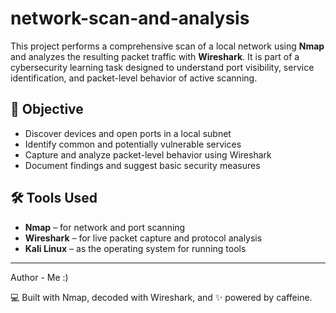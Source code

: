 # network-scan-and-analysis
This project performs a comprehensive scan of a local network using **Nmap** and analyzes the resulting packet traffic with **Wireshark**. 
It is part of a cybersecurity learning task designed to understand port visibility, service identification, and packet-level behavior of active scanning.

## 🎯 Objective

- Discover devices and open ports in a local subnet
- Identify common and potentially vulnerable services
- Capture and analyze packet-level behavior using Wireshark
- Document findings and suggest basic security measures

## 🛠️ Tools Used

- **Nmap** – for network and port scanning
- **Wireshark** – for live packet capture and protocol analysis 
- **Kali Linux** – as the operating system for running tools

---

Author - Me :) 


💻 Built with Nmap, decoded with Wireshark, and ✨ powered by caffeine.
